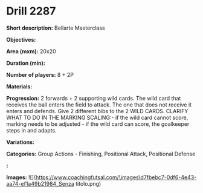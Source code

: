 # Drill 2287

**Short description:**
Bellarte Masterclass

**Objectives:**


**Area (mxm):**
20x20

**Duration (min):**


**Number of players:**
8 + 2P

**Materials:**


**Progression:**
2 forwards + 2 supporting wild cards. The wild card that receives the ball enters the field to attack. The one that does not receive it enters and defends. Give 2 different bibs to the 2 WILD CARDS. CLARIFY WHAT TO DO IN THE MARKING SCALING:- if the wild card cannot score, marking needs to be adjusted - if the wild card can score, the goalkeeper steps in and adapts.

**Variations:**


**Categories:**
Group Actions - Finishing, Positional Attack, Positional Defense

**:**


**Images:**
![](https://www.coachingfutsal.com/\images\d7fbebc7-0df6-4e43-aa74-ef1a49b21984_Senza titolo.png)

